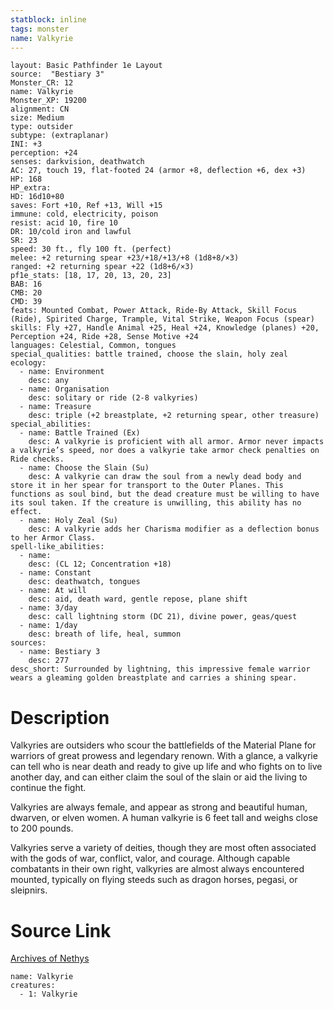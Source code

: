 ```yaml
---
statblock: inline
tags: monster
name: Valkyrie
---
```

```statblock
layout: Basic Pathfinder 1e Layout
source:  "Bestiary 3"
Monster_CR: 12
name: Valkyrie
Monster_XP: 19200
alignment: CN
size: Medium
type: outsider
subtype: (extraplanar)
INI: +3
perception: +24
senses: darkvision, deathwatch
AC: 27, touch 19, flat-footed 24 (armor +8, deflection +6, dex +3)
HP: 168
HP_extra: 
HD: 16d10+80
saves: Fort +10, Ref +13, Will +15
immune: cold, electricity, poison
resist: acid 10, fire 10
DR: 10/cold iron and lawful
SR: 23
speed: 30 ft., fly 100 ft. (perfect)
melee: +2 returning spear +23/+18/+13/+8 (1d8+8/×3)
ranged: +2 returning spear +22 (1d8+6/×3)
pf1e_stats: [18, 17, 20, 13, 20, 23]
BAB: 16
CMB: 20
CMD: 39
feats: Mounted Combat, Power Attack, Ride-By Attack, Skill Focus (Ride), Spirited Charge, Trample, Vital Strike, Weapon Focus (spear)
skills: Fly +27, Handle Animal +25, Heal +24, Knowledge (planes) +20, Perception +24, Ride +28, Sense Motive +24
languages: Celestial, Common, tongues
special_qualities: battle trained, choose the slain, holy zeal
ecology:
  - name: Environment
    desc: any
  - name: Organisation
    desc: solitary or ride (2-8 valkyries)
  - name: Treasure
    desc: triple (+2 breastplate, +2 returning spear, other treasure)
special_abilities:
  - name: Battle Trained (Ex)
    desc: A valkyrie is proficient with all armor. Armor never impacts a valkyrie’s speed, nor does a valkyrie take armor check penalties on Ride checks.
  - name: Choose the Slain (Su)
    desc: A valkyrie can draw the soul from a newly dead body and store it in her spear for transport to the Outer Planes. This functions as soul bind, but the dead creature must be willing to have its soul taken. If the creature is unwilling, this ability has no effect.
  - name: Holy Zeal (Su)
    desc: A valkyrie adds her Charisma modifier as a deflection bonus to her Armor Class.
spell-like_abilities:
  - name:
    desc: (CL 12; Concentration +18)
  - name: Constant
    desc: deathwatch, tongues
  - name: At will
    desc: aid, death ward, gentle repose, plane shift
  - name: 3/day
    desc: call lightning storm (DC 21), divine power, geas/quest
  - name: 1/day
    desc: breath of life, heal, summon
sources:
  - name: Bestiary 3
    desc: 277
desc_short: Surrounded by lightning, this impressive female warrior wears a gleaming golden breastplate and carries a shining spear.
```
# Description
Valkyries are outsiders who scour the battlefields of the Material Plane for warriors of great prowess and legendary renown. With a glance, a valkyrie can tell who is near death and ready to give up life and who fights on to live another day, and can either claim the soul of the slain or aid the living to continue the fight.

Valkyries are always female, and appear as strong and beautiful human, dwarven, or elven women. A human valkyrie is 6 feet tall and weighs close to 200 pounds.

Valkyries serve a variety of deities, though they are most often associated with the gods of war, conflict, valor, and courage. Although capable combatants in their own right, valkyries are almost always encountered mounted, typically on flying steeds such as dragon horses, pegasi, or sleipnirs.
# Source Link
[Archives of Nethys](https://aonprd.com/MonsterDisplay.aspx?ItemName=Valkyrie)
```encounter-table
name: Valkyrie
creatures:
  - 1: Valkyrie
```
